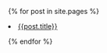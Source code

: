 ---
---
{% for post in site.pages %}
<p><li><a href="{{post.url}}">{{post.title}}</a></li></p>
{% endfor %}